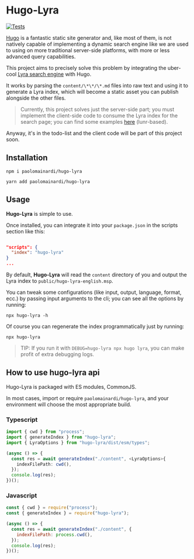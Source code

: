 # Hugo-Lyra

[![Tests](https://github.com/paolomainardi/hugo-lyra/actions/workflows/tests.yml/badge.svg)](https://github.com/paolomainardi/hugo-lyra/actions/workflows/tests.yml)

[Hugo][1] is a fantastic static site generator and, like most of them, is not natively capable of implementing a dynamic search engine like we are used to using on more traditional server-side platforms, with more or less advanced query capabilities.

This project aims to precisely solve this problem by integrating the uber-cool [Lyra search engine][2] with Hugo.

It works by parsing the `content/\*\*/\*.md` files into raw text and using it to generate a Lyra index,
which will become a static asset you can publish alongside the other files.

> Currently, this project solves just the server-side part; you must implement the client-side code to consume the Lyra index for the search page; you can find some examples [here][3] (lunr-based).

Anyway, it's in the todo-list and the client code will be part of this project soon.

## Installation

`npm i paolomainardi/hugo-lyra`

`yarn add paolomainardi/hugo-lyra`

## Usage

**Hugo-Lyra** is simple to use.

Once installed, you can integrate it into your `package.json` in the scripts section like this:

```json

"scripts": {
  "index": "hugo-lyra"
}
...

```

By default, **Hugo-Lyra** will read the `content` directory of you and output the Lyra index to `public/hugo-lyra-english.msp`.

You can tweak some configurations (like input, output, language, format, ecc.) by passing
input arguments to the cli; you can see all the options by running:

`npx hugo-lyra -h`

Of course you can regenerate the index programmatically just by running:

`npx hugo-lyra`

> TIP: If you run it with `DEBUG=hugo-lyra npx hugo lyra`, you can make profit
> of extra debugging logs.

## How to use hugo-lyra api

Hugo-Lyra is packaged with ES modules, CommonJS.

In most cases, import or require `paolomainardi/hugo-lyra`, and your environment will
choose the most appropriate build.

### Typescript

```typescript
import { cwd } from "process";
import { generateIndex } from "hugo-lyra";
import { LyraOptions } from "hugo-lyra/dist/esm/types";

(async () => {
  const res = await generateIndex("./content", <LyraOptions>{
    indexFilePath: cwd(),
  });
  console.log(res);
})();

```

### Javascript

```javascript
const { cwd } = require("process");
const { generateIndex } = require("hugo-lyra");

(async () => {
  const res = await generateIndex("./content", {
    indexFilePath: process.cwd(),
  });
  console.log(res);
})();
```

[1]: https://gohugo.io/
[2]: https://github.com/LyraSearch/lyra
[3]: https://gohugo.io/tools/search/